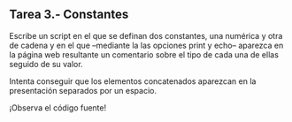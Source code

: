 ## Tarea 3.- Constantes
Escribe un script en el que se definan dos constantes, una numérica y otra de cadena y en el que –mediante la las opciones print y echo– aparezca en la página web resultante un comentario sobre el tipo de cada una de ellas seguido de su valor.

 Intenta  conseguir que los elementos concatenados aparezcan en la presentación separados por un espacio. 
 
 ¡Observa el código fuente!